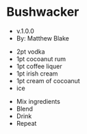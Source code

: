 # Bushwacker
- v.1.0.0
- By: Matthew Blake

* 2pt vodka
* 1pt cocoanut rum
* 1pt coffee liquer
* 1pt irish cream
* 1pt cream of cocoanut
* ice

- Mix ingredients
- Blend
- Drink
- Repeat
